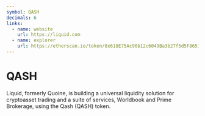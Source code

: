 ```yaml
---
symbol: QASH
decimals: 6
links:
  - name: website
    url: https://liquid.com
  - name: explorer
    url: https://etherscan.io/token/0x618E75Ac90b12c6049Ba3b27f5d5F8651b0037F6
---
```


# QASH

Liquid, formerly Quoine, is building a universal liquidity solution for cryptoasset trading and a suite of services, Worldbook and Prime Brokerage, using the Qash (QASH) token.
